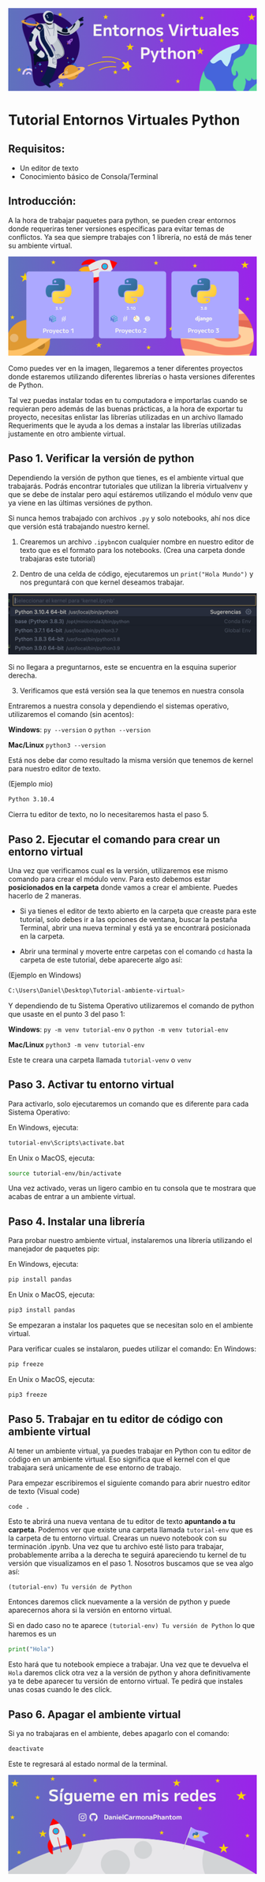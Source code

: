 <img src='src/img/Titular.png'>

# Tutorial Entornos Virtuales Python

## Requisitos:
* Un editor de texto
* Conocimiento básico de Consola/Terminal

## Introducción:

A la hora de trabajar paquetes para python, se pueden crear entornos donde requeriras tener versiones específicas para evitar temas de conflictos. Ya sea que siempre trabajes con 1 librería, no está de más tener su ambiente virtual.

<img src='src/img/Proyectos.png'>

Como puedes ver en la imagen, llegaremos a tener diferentes proyectos donde estaremos utilizando diferentes librerías o hasta versiones diferentes de Python. 

Tal vez puedas instalar todas en tu computadora e importarlas cuando se requieran pero además de las buenas prácticas, a la hora de exportar tu proyecto, necesitas enlistar las librerías utilizadas en un archivo llamado Requeriments que le ayuda a los demas a instalar las librerías utilizadas justamente en otro ambiente virtual.



## Paso 1. Verificar la versión de python

Dependiendo la versión de python que tienes, es el ambiente virtual que trabajarás. Podrás encontrar tutoriales que utilizan la libreria virtualvenv y que se debe de instalar pero aquí estáremos utilizando el módulo venv que ya viene en las últimas versiónes de python.

Si nunca hemos trabajado con archivos `.py` y solo notebooks, ahí nos dice que versión está trabajando nuestro kernel.

1. Crearemos un archivo `.ipybn`con cualquier nombre en nuestro editor de texto que es el formato para los notebooks. (Crea una carpeta donde trabajaras este tutorial)

2. Dentro de una celda de código, ejecutaremos un `print("Hola Mundo")` y nos preguntará con que kernel deseamos trabajar. 

<img src='src/img/version.png'>

Si no llegara a preguntarnos, este se encuentra en la esquina superior derecha.

3. Verificamos que está versión sea la que tenemos en nuestra consola

Entraremos a nuestra consola y dependiendo el sistemas operativo, utilizaremos el comando (sin acentos):

**Windows**:  `py --version` o `python --version`

**Mac/Linux** `python3 --version`

Está nos debe dar como resultado la misma versión que tenemos de kernel para nuestro editor de texto.

(Ejemplo mio)
```Bash
Python 3.10.4
```

Cierra tu editor de texto, no lo necesitaremos hasta el paso 5.

## Paso 2. Ejecutar el comando para crear un entorno virtual 

Una vez que verificamos cual es la versión, utilizaremos ese mismo comando para crear el módulo venv. Para esto debemos estar **posicionados en la carpeta** donde vamos a crear el ambiente. Puedes hacerlo de 2 maneras.

* Si ya tienes el editor de texto abierto en la carpeta que creaste para este tutorial, solo debes ir a las opciones de ventana, buscar la pestaña Terminal, abrir una nueva terminal y está ya se encontrará posicionada en la carpeta.

* Abrir una terminal y moverte entre carpetas con el comando `cd` hasta la carpeta de este tutorial, debe aparecerte algo así:

(Ejemplo en Windows)
```Bash
C:\Users\Daniel\Desktop\Tutorial-ambiente-virtual>
```

Y dependiendo de tu Sistema Operativo utilizaremos el comando de python que usaste en el punto 3 del paso 1:

**Windows**: `py -m venv tutorial-env` o `python -m venv tutorial-env`

**Mac/Linux** `python3 -m venv tutorial-env`

Este te creara una carpeta llamada `tutorial-venv` o `venv`

## Paso 3. Activar tu entorno virtual

Para activarlo, solo ejecutaremos un comando que es diferente para cada Sistema Operativo:

En Windows, ejecuta:

```Bash
tutorial-env\Scripts\activate.bat
```
En Unix o MacOS, ejecuta:

```Bash
source tutorial-env/bin/activate
```

Una vez activado, veras un ligero cambio en tu consola que te mostrara que acabas de entrar a un ambiente virtual.

## Paso 4. Instalar una librería 

Para probar nuestro ambiente virtual, instalaremos una librería utilizando el manejador de paquetes pip:

En Windows, ejecuta:

```Bash
pip install pandas
```
En Unix o MacOS, ejecuta:

```Bash
pip3 install pandas
```

Se empezaran a instalar los paquetes que se necesitan solo en el ambiente virtual.

Para verificar cuales se instalaron, puedes utilizar el comando:
En Windows:
```Bash
pip freeze
```
En Unix o MacOS, ejecuta:

```Bash
pip3 freeze
```

## Paso 5. Trabajar en tu editor de código con ambiente virtual
Al tener un ambiente virtual, ya puedes trabajar en Python con tu editor de código en un ambiente virtual. Eso significa que el kernel con el que trabajara será unicamente de ese entorno de trabajo. 

Para empezar escribiremos el siguiente comando para abrir nuestro editor de texto (Visual code)

```Bash
code .
```

Esto te abrirá una nueva ventana de tu editor de texto **apuntando a tu carpeta**. Podemos ver que existe una carpeta llamada `tutorial-env` que es la carpeta de tu entorno virtual. Crearas un nuevo notebook con su terminación .ipynb. Una vez que tu archivo esté listo para trabajar, probablemente arriba a la derecha te seguirá apareciendo tu kernel de tu versión que visualizamos en el paso 1. Nosotros buscamos que se vea algo así:

```
(tutorial-env) Tu versión de Python
```

Entonces daremos click nuevamente a la versión de python y puede aparecernos ahora si la versión en entorno virtual.

Sì en dado caso no te aparece `(tutorial-env) Tu versión de Python` lo que haremos es un 

```Python
print("Hola")
```

Esto hará que tu notebook empiece a trabajar. Una vez que te devuelva el `Hola` daremos click otra vez a la versión de python y ahora definitivamente ya te debe aparecer tu versión de entorno virtual. Te pedirá que instales unas cosas cuando le des click.


## Paso 6. Apagar el ambiente virtual

Si ya no trabajaras en el ambiente, debes apagarlo con el comando:

```Bash
deactivate
```
Este te regresará al estado normal de la terminal.



<img src='src/img/Footer.png'>
